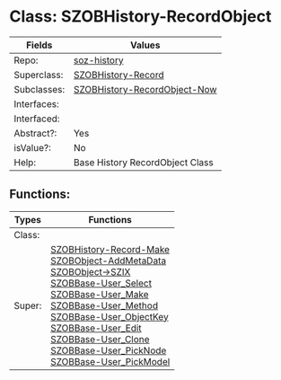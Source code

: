 
# Class:	SZOBHistory-RecordObject

| Fields | Values |
| --------- | --------- |
| Repo: | [soz-history](/repos/soz-history.html) |
| Superclass: | [SZOBHistory-Record](SZOBHistory-Record.html) |
| Subclasses: | [SZOBHistory-RecordObject-Now](SZOBHistory-RecordObject-Now.html) |
| Interfaces: |  |
| Interfaced: |  |
| Abstract?: | Yes |
| isValue?: | No |
| Help: | Base History RecordObject Class |


## Functions:

| Types | Functions |
| --------- | --------- |
| Class: |  |
| Super: | [SZOBHistory-Record-Make](SZOBHistory-Record.html) <br> [SZOBObject-AddMetaData](SZOBObject.html) <br> [SZOBObject->SZIX](SZOBObject.html) <br> [SZOBBase-User_Select](SZOBBase.html) <br> [SZOBBase-User_Make](SZOBBase.html) <br> [SZOBBase-User_Method](SZOBBase.html) <br> [SZOBBase-User_ObjectKey](SZOBBase.html) <br> [SZOBBase-User_Edit](SZOBBase.html) <br> [SZOBBase-User_Clone](SZOBBase.html) <br> [SZOBBase-User_PickNode](SZOBBase.html) <br> [SZOBBase-User_PickModel](SZOBBase.html) |



